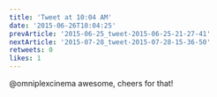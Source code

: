 ```yaml
---
title: 'Tweet at 10:04 AM'
date: '2015-06-26T10:04:25'
prevArticle: '2015-06-25_tweet-2015-06-25-21-27-41'
nextArticle: '2015-07-28_tweet-2015-07-28-15-36-50'
retweets: 0
likes: 1
---
```

@omniplexcinema awesome, cheers for that!